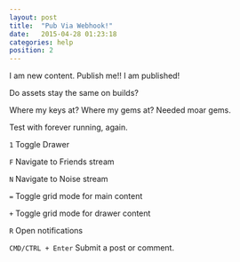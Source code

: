 ```yaml
---
layout: post
title:  "Pub Via Webhook!"
date:   2015-04-28 01:23:18
categories: help
position: 2
---
```


I am new content. Publish me!! I am published!

Do assets stay the same on builds?

Where my keys at? Where my gems at? Needed moar gems.

Test with forever running, again.

`1` Toggle Drawer

`F` Navigate to Friends stream

`N` Navigate to Noise stream

`=` Toggle grid mode for main content

`+` Toggle grid mode for drawer content

`R` Open notifications

`CMD/CTRL + Enter` Submit a post or comment.
